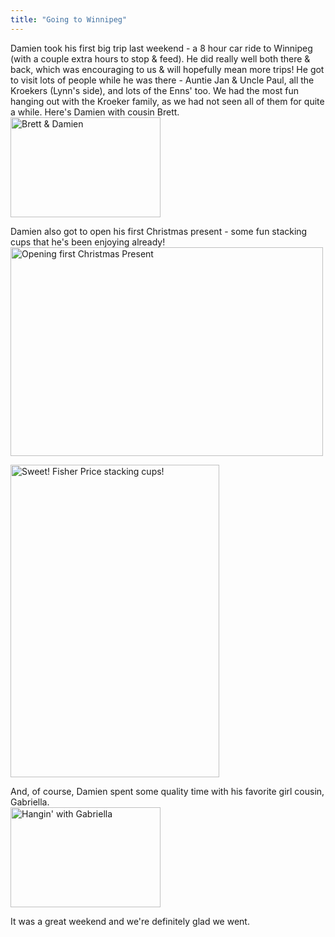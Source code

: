 ```yaml
---
title: "Going to Winnipeg"
---
```

<p>Damien took his first big trip last weekend - a 8 hour car ride to Winnipeg (with a couple extra hours to stop &amp; feed).  He did really well both there &amp; back, which was encouraging to us &amp; will hopefully mean more trips!  He got to visit lots of people while he was there - Auntie Jan &amp; Uncle Paul, all the Kroekers (Lynn's side), and lots of the Enns' too.  We had the most fun hanging out with the Kroeker family, as we had not seen all of them for quite a while.  Here's Damien with cousin Brett.<br />
<a href="http://www.flickr.com/photos/lemon/2108154031/" class="tt-flickr"><img src="http://farm3.static.flickr.com/2188/2108154031_0258f9a5a8_m.jpg" alt="Brett & Damien" width="240" height="160" border="0" /></a></p>
<p>Damien also got to open his first Christmas present - some fun stacking cups that he's been enjoying already!<br />
 <a href="http://www.flickr.com/photos/lemon/2108930376/" class="tt-flickr"><img src="http://farm3.static.flickr.com/2334/2108930376_dcc862cd29.jpg" alt="Opening first Christmas Present" width="500" height="334" border="0" /></a></p>
<p><a href="http://www.flickr.com/photos/lemon/2108930566/" class="tt-flickr"><img src="http://farm3.static.flickr.com/2341/2108930566_a326de9bd6.jpg" alt="Sweet!  Fisher Price stacking cups!" width="334" height="500" border="0" /></a></p>
<p>And, of course, Damien spent some quality time with his favorite girl cousin, Gabriella.<br />
<a href="http://www.flickr.com/photos/lemon/2108154611/" class="tt-flickr"><img src="http://farm3.static.flickr.com/2016/2108154611_2a5206f64f_m.jpg" alt="Hangin' with Gabriella" width="240" height="160" border="0" /></a></p>
<p>It was a great weekend and we're definitely glad we went.</p>
